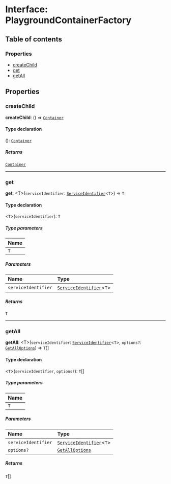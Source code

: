 # Interface: PlaygroundContainerFactory

## Table of contents

### Properties

* [createChild](/auto-docs/free-layout-editor/interfaces/PlaygroundContainerFactory.md#createchild)
* [get](/auto-docs/free-layout-editor/interfaces/PlaygroundContainerFactory.md#get)
* [getAll](/auto-docs/free-layout-editor/interfaces/PlaygroundContainerFactory.md#getall)

## Properties

### createChild

**createChild**: () => [`Container`](/auto-docs/free-layout-editor/interfaces/interfaces.Container.md)

#### Type declaration

(): [`Container`](/auto-docs/free-layout-editor/interfaces/interfaces.Container.md)

##### Returns

[`Container`](/auto-docs/free-layout-editor/interfaces/interfaces.Container.md)

***

### get

**get**: \<T>(`serviceIdentifier`: [`ServiceIdentifier`](/auto-docs/free-layout-editor/types/interfaces.ServiceIdentifier.md)<`T`>) => `T`

#### Type declaration

<`T`>(`serviceIdentifier`): `T`

##### Type parameters

| Name |
| :------ |
| `T` |

##### Parameters

| Name | Type |
| :------ | :------ |
| `serviceIdentifier` | [`ServiceIdentifier`](/auto-docs/free-layout-editor/types/interfaces.ServiceIdentifier.md)<`T`> |

##### Returns

`T`

***

### getAll

**getAll**: \<T>(`serviceIdentifier`: [`ServiceIdentifier`](/auto-docs/free-layout-editor/types/interfaces.ServiceIdentifier.md)<`T`>, `options?`: [`GetAllOptions`](/auto-docs/free-layout-editor/interfaces/interfaces.GetAllOptions.md)) => `T`\[]

#### Type declaration

<`T`>(`serviceIdentifier`, `options?`): `T`\[]

##### Type parameters

| Name |
| :------ |
| `T` |

##### Parameters

| Name | Type |
| :------ | :------ |
| `serviceIdentifier` | [`ServiceIdentifier`](/auto-docs/free-layout-editor/types/interfaces.ServiceIdentifier.md)<`T`> |
| `options?` | [`GetAllOptions`](/auto-docs/free-layout-editor/interfaces/interfaces.GetAllOptions.md) |

##### Returns

`T`\[]
